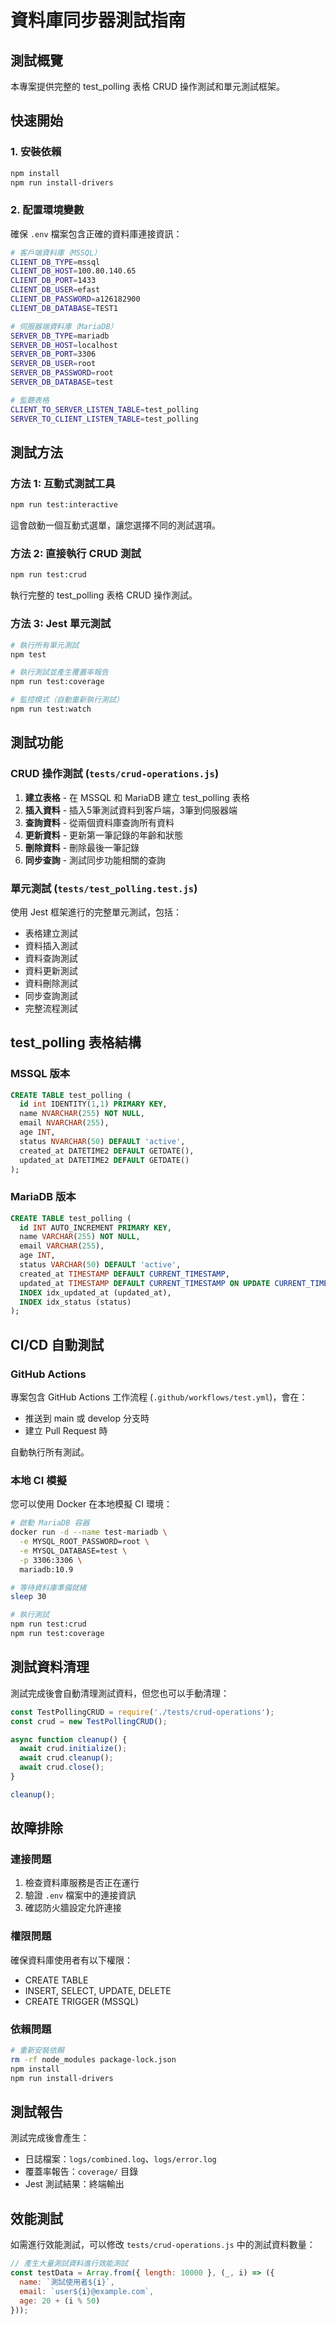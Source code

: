 # 資料庫同步器測試指南

## 測試概覽

本專案提供完整的 test_polling 表格 CRUD 操作測試和單元測試框架。

## 快速開始

### 1. 安裝依賴
```bash
npm install
npm run install-drivers
```

### 2. 配置環境變數
確保 `.env` 檔案包含正確的資料庫連接資訊：
```bash
# 客戶端資料庫（MSSQL）
CLIENT_DB_TYPE=mssql
CLIENT_DB_HOST=100.80.140.65
CLIENT_DB_PORT=1433
CLIENT_DB_USER=efast
CLIENT_DB_PASSWORD=a126182900
CLIENT_DB_DATABASE=TEST1

# 伺服器端資料庫（MariaDB）
SERVER_DB_TYPE=mariadb
SERVER_DB_HOST=localhost
SERVER_DB_PORT=3306
SERVER_DB_USER=root
SERVER_DB_PASSWORD=root
SERVER_DB_DATABASE=test

# 監聽表格
CLIENT_TO_SERVER_LISTEN_TABLE=test_polling
SERVER_TO_CLIENT_LISTEN_TABLE=test_polling
```

## 測試方法

### 方法 1: 互動式測試工具
```bash
npm run test:interactive
```
這會啟動一個互動式選單，讓您選擇不同的測試選項。

### 方法 2: 直接執行 CRUD 測試
```bash
npm run test:crud
```
執行完整的 test_polling 表格 CRUD 操作測試。

### 方法 3: Jest 單元測試
```bash
# 執行所有單元測試
npm test

# 執行測試並產生覆蓋率報告
npm run test:coverage

# 監控模式（自動重新執行測試）
npm run test:watch
```

## 測試功能

### CRUD 操作測試 (`tests/crud-operations.js`)

1. **建立表格** - 在 MSSQL 和 MariaDB 建立 test_polling 表格
2. **插入資料** - 插入5筆測試資料到客戶端，3筆到伺服器端
3. **查詢資料** - 從兩個資料庫查詢所有資料
4. **更新資料** - 更新第一筆記錄的年齡和狀態
5. **刪除資料** - 刪除最後一筆記錄
6. **同步查詢** - 測試同步功能相關的查詢

### 單元測試 (`tests/test_polling.test.js`)

使用 Jest 框架進行的完整單元測試，包括：
- 表格建立測試
- 資料插入測試
- 資料查詢測試
- 資料更新測試
- 資料刪除測試
- 同步查詢測試
- 完整流程測試

## test_polling 表格結構

### MSSQL 版本
```sql
CREATE TABLE test_polling (
  id int IDENTITY(1,1) PRIMARY KEY,
  name NVARCHAR(255) NOT NULL,
  email NVARCHAR(255),
  age INT,
  status NVARCHAR(50) DEFAULT 'active',
  created_at DATETIME2 DEFAULT GETDATE(),
  updated_at DATETIME2 DEFAULT GETDATE()
);
```

### MariaDB 版本
```sql
CREATE TABLE test_polling (
  id INT AUTO_INCREMENT PRIMARY KEY,
  name VARCHAR(255) NOT NULL,
  email VARCHAR(255),
  age INT,
  status VARCHAR(50) DEFAULT 'active',
  created_at TIMESTAMP DEFAULT CURRENT_TIMESTAMP,
  updated_at TIMESTAMP DEFAULT CURRENT_TIMESTAMP ON UPDATE CURRENT_TIMESTAMP,
  INDEX idx_updated_at (updated_at),
  INDEX idx_status (status)
);
```

## CI/CD 自動測試

### GitHub Actions
專案包含 GitHub Actions 工作流程 (`.github/workflows/test.yml`)，會在：
- 推送到 main 或 develop 分支時
- 建立 Pull Request 時

自動執行所有測試。

### 本地 CI 模擬
您可以使用 Docker 在本地模擬 CI 環境：
```bash
# 啟動 MariaDB 容器
docker run -d --name test-mariadb \
  -e MYSQL_ROOT_PASSWORD=root \
  -e MYSQL_DATABASE=test \
  -p 3306:3306 \
  mariadb:10.9

# 等待資料庫準備就緒
sleep 30

# 執行測試
npm run test:crud
npm run test:coverage
```

## 測試資料清理

測試完成後會自動清理測試資料，但您也可以手動清理：
```javascript
const TestPollingCRUD = require('./tests/crud-operations');
const crud = new TestPollingCRUD();

async function cleanup() {
  await crud.initialize();
  await crud.cleanup();
  await crud.close();
}

cleanup();
```

## 故障排除

### 連接問題
1. 檢查資料庫服務是否正在運行
2. 驗證 `.env` 檔案中的連接資訊
3. 確認防火牆設定允許連接

### 權限問題
確保資料庫使用者有以下權限：
- CREATE TABLE
- INSERT, SELECT, UPDATE, DELETE
- CREATE TRIGGER (MSSQL)

### 依賴問題
```bash
# 重新安裝依賴
rm -rf node_modules package-lock.json
npm install
npm run install-drivers
```

## 測試報告

測試完成後會產生：
- 日誌檔案：`logs/combined.log`、`logs/error.log`
- 覆蓋率報告：`coverage/` 目錄
- Jest 測試結果：終端輸出

## 效能測試

如需進行效能測試，可以修改 `tests/crud-operations.js` 中的測試資料數量：
```javascript
// 產生大量測試資料進行效能測試
const testData = Array.from({ length: 10000 }, (_, i) => ({
  name: `測試使用者${i}`,
  email: `user${i}@example.com`,
  age: 20 + (i % 50)
}));
``` 